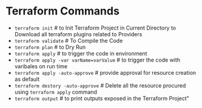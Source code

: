 # Terraform Commands
- `terraform init`               # to Init Terraform Project in Current Directory to Download all terraform plugins related to Providers
- `terraform validate`           # To Compile the Code
- `terraform plan`               # to Dry Run
- `terraform apply`              # to trigger the code in environment
- `terraform apply -var varName=varValue` # to trigger the code with varibales on run time
- `terraform apply -auto-approve` # provide approval for resource creation as default
- `terraform destory -auto-approve` # Delete all the resource procured using `terraform apply` command
- `terraform output` # to print outputs exposed in the Terraform Project"